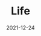 ---
date: 2021-12-24
##
title:    Life  
## Titel der Publikation, beispielweise The Lancet.
##
authors: 'Lipert, A, Musiał, K, Rasmus, P.'
##
status:   default
##
en:
  subtitle:   'Working Mode and Physical Activity as Factors Determining Stress and Sleep Quality during COVID-19 Pandemic Lockdown in Poland'
  ##
  description: 'The coronavirus pandemic and related government restrictions have a significant impact on peoples’ everyday functioning and working, which influences their physical and mental health. The aim of the study was to examine the associations between stress and sleep quality of people of different working modes: working in the workplace (WP), working remotely (RW), and nonworking (NW) in relation to their physical activity (PA) during COVID-19 pandemic lockdown in Poland. It was an online survey performed during governmental lockdown in April 2020. The data were collected form 1959 adults using International Physical Activity Questionnaire—Short Form (IPAQ-SF), Pittsburgh Sleep Quality Index (PSQI), and Perceived Stress Scale (PSS). The conducted analysis included t-Student test, analysis of variance (ANOVA), and mediation analysis (MANOVA). A moderate level of stress was reported in 57% of participants, and 34% of them reported a high stress level. Poor sleep quality was reported in 64% of participants. Total PA performed daily was, on average, 184.8 ± 170.5 min/day for WP, 120.6 ± 124.4 min/day for RW, and 124.6 ± 114.7 min/day for NW. There was a relationship observed between the stress and sleep quality vs. PA habit and working mode. Being physically active can be beneficial to perceive less stress and sleep disturbances influencing sleep quality, especially in remotely or nonworking people. Planning future pandemic restrictions, the policymakers should be aware of the appropriate guidelines of work planning and PA recommendations for people of different working modes. '
  ## 
  tags:    [working mode, exercise, quality of sleep, health, COVID-19, stress]
  ## 
de: 
## 
##
  subtitle:   'Arbeitsmodus und körperliche Aktivität als Faktoren, die Stress und Schlafqualität während der COVID-19-Pandemieabriegelung in Polen bestimmen'
  description: 'Die Coronavirus-Pandemie und die damit verbundenen behördlichen Einschränkungen haben erhebliche Auswirkungen auf den Arbeitsalltag der Menschen, was sich auf ihre körperliche und geistige Gesundheit auswirkt. Ziel der Studie war es, die Zusammenhänge zwischen Stress und Schlafqualität von Menschen mit unterschiedlichen Arbeitsmodi zu untersuchen: Arbeit am Arbeitsplatz (WP), Fernarbeit (RW) und Nichtarbeit (NW) in Bezug auf ihre körperliche Aktivität (PA) während der COVID-19-Pandemieabriegelung in Polen. Es handelte sich um eine Online-Umfrage, die während der behördlichen Abriegelung im April 2020 durchgeführt wurde. Die Daten wurden von 1959 Erwachsenen mithilfe des International Physical Activity Questionnaire-Short Form (IPAQ-SF), des Pittsburgh Sleep Quality Index (PSQI) und der Perceived Stress Scale (PSS) erhoben. Die durchgeführte Analyse umfasste einen t-Student-Test, eine Varianzanalyse (ANOVA) und eine Mediationsanalyse (MANOVA). Ein mäßiges Stressniveau wurde von 57 % der Teilnehmer angegeben, und 34 % berichteten über ein hohes Stressniveau. Eine schlechte Schlafqualität wurde von 64 % der Teilnehmer angegeben. Die gesamte täglich durchgeführte PA betrug im Durchschnitt 184,8 ± 170,5 Minuten/Tag für WP, 120,6 ± 124,4 Minuten/Tag für RW und 124,6 ± 114,7 Minuten/Tag für NW. Es wurde ein Zusammenhang zwischen dem Stress und der Schlafqualität im Vergleich zu den PA-Gewohnheiten und dem Arbeitsmodus festgestellt. Körperlich aktiv zu sein, kann dazu beitragen, dass weniger Stress und Schlafstörungen wahrgenommen werden, die die Schlafqualität beeinflussen, vor allem bei Menschen, die im Fernstudium oder nicht arbeiten. Bei der Planung künftiger Pandemieeinschränkungen sollten die politischen Entscheidungsträger die entsprechenden Richtlinien für die Arbeitsplanung und die Empfehlungen für die körperliche Aktivität für Menschen mit unterschiedlichen Arbeitsmodi kennen.'
  tags:     [Arbeitsmodus, Bewegung, Schlafqualität, Gesundheit, COVID-19, Stress]
group:  "Interventions"
credit:      https://doi.org/10.3390/life12010028
---